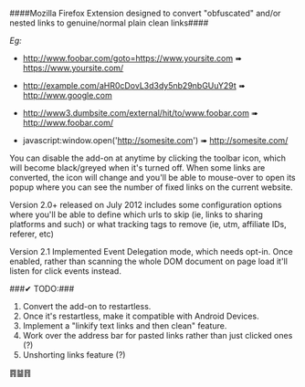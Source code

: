 ####Mozilla Firefox Extension designed to convert "obfuscated" and/or nested links to genuine/normal plain clean links####

_Eg:_

- <http://www.foobar.com/goto=https://www.yoursite.com> ➠ <https://www.yoursite.com/>

- <http://example.com/aHR0cDovL3d3dy5nb29nbGUuY29t> ➠ <http://www.google.com>

- <http://www3.dumbsite.com/external/hit/to/www.foobar.com> ➠ <http://www.foobar.com/>

- javascript:window.open('http://somesite.com') ➠ <http://somesite.com/>


You can disable the add-on at anytime by clicking the toolbar icon, which will become black/greyed when it's turned off. When some links are converted, the icon will change and you'll be able to mouse-over to open its popup where you can see the number of fixed links on the current website.

Version 2.0+ released on July 2012 includes some configuration options where you'll be able to define which urls to skip (ie, links to sharing platforms and such) or what tracking tags to remove (ie, utm, affiliate IDs, referer, etc)

Version 2.1 Implemented Event Delegation mode, which needs opt-in. Once enabled, rather than scanning the whole DOM document on page load it'll listen for click events instead.


###✔ TODO:###

<ol>
<li> Convert the add-on to restartless.</li>
<li> Once it's restartless, make it compatible with Android Devices.</li>
<li> Implement a "linkify text links and then clean" feature.</li>
<li> Work over the address bar for pasted links rather than just clicked ones (?)</li>
<li> Unshorting links feature (?) </li>
</ol>


䷴䷄䷢